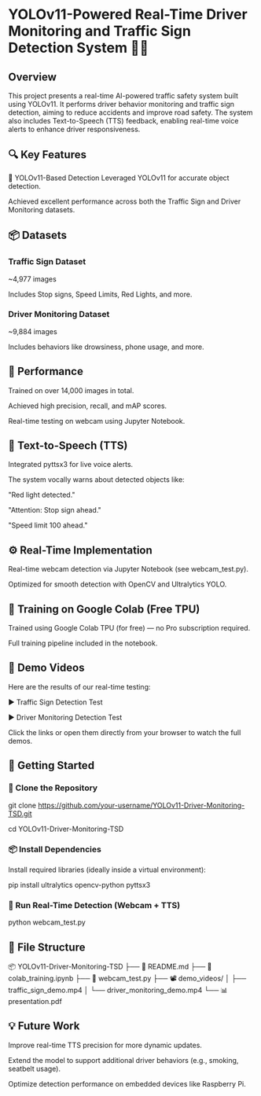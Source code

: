 # YOLOv11-Powered Real-Time Driver Monitoring and Traffic Sign Detection System 🚦🚗

## Overview
This project presents a real-time AI-powered traffic safety system built using YOLOv11. It performs driver behavior monitoring and traffic sign detection, aiming to reduce accidents and improve road safety. The system also includes Text-to-Speech (TTS) feedback, enabling real-time voice alerts to enhance driver responsiveness.

## 🔍 Key Features
🧠 YOLOv11-Based Detection
Leveraged YOLOv11 for accurate object detection.

Achieved excellent performance across both the Traffic Sign and Driver Monitoring datasets.

## 📦 Datasets
### Traffic Sign Dataset

~4,977 images

Includes Stop signs, Speed Limits, Red Lights, and more.

### Driver Monitoring Dataset

~9,884 images

Includes behaviors like drowsiness, phone usage, and more.

## 🎯 Performance
Trained on over 14,000 images in total.

Achieved high precision, recall, and mAP scores.

Real-time testing on webcam using Jupyter Notebook.

## 💬 Text-to-Speech (TTS)
Integrated pyttsx3 for live voice alerts.

The system vocally warns about detected objects like:

"Red light detected."

"Attention: Stop sign ahead."

"Speed limit 100 ahead."

## ⚙️ Real-Time Implementation
Real-time webcam detection via Jupyter Notebook (see webcam_test.py).

Optimized for smooth detection with OpenCV and Ultralytics YOLO.

## 🔋 Training on Google Colab (Free TPU)
Trained using Google Colab TPU (for free) — no Pro subscription required.

Full training pipeline included in the notebook.

## 🎥 Demo Videos
Here are the results of our real-time testing:

▶️ Traffic Sign Detection Test

▶️ Driver Monitoring Detection Test

Click the links or open them directly from your browser to watch the full demos.


## 🚀 Getting Started
### 🧬 Clone the Repository
git clone https://github.com/your-username/YOLOv11-Driver-Monitoring-TSD.git

cd YOLOv11-Driver-Monitoring-TSD

### 📦 Install Dependencies
Install required libraries (ideally inside a virtual environment):

pip install ultralytics opencv-python pyttsx3

### 🧪 Run Real-Time Detection (Webcam + TTS)
python webcam_test.py

## 📁 File Structure
📦 YOLOv11-Driver-Monitoring-TSD
├── 📄 README.md
├── 📓 colab_training.ipynb
├── 🧪 webcam_test.py
├── 📽️ demo_videos/
│   ├── traffic_sign_demo.mp4
│   └── driver_monitoring_demo.mp4
└── 📊 presentation.pdf

## 💡 Future Work
Improve real-time TTS precision for more dynamic updates.

Extend the model to support additional driver behaviors (e.g., smoking, seatbelt usage).

Optimize detection performance on embedded devices like Raspberry Pi.



